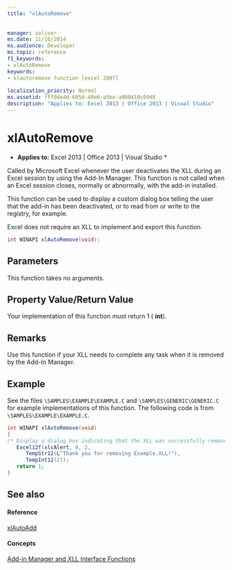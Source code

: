 ```yaml
---
title: "xlAutoRemove"
 
 
manager: soliver
ms.date: 11/16/2014
ms.audience: Developer
ms.topic: reference
f1_keywords:
- xlAutoRemove
keywords:
- xlautoremove function [excel 2007]
 
localization_priority: Normal
ms.assetid: fff0de4d-605d-49e6-a5be-a000410c09d8
description: "Applies to: Excel 2013 | Office 2013 | Visual Studio"
---
```


# xlAutoRemove

 * **Applies to:** Excel 2013 | Office 2013 | Visual Studio * 
  
Called by Microsoft Excel whenever the user deactivates the XLL during an Excel session by using the Add-In Manager. This function is not called when an Excel session closes, normally or abnormally, with the add-in installed.
  
This function can be used to display a custom dialog box telling the user that the add-in has been deactivated, or to read from or write to the registry, for example.
  
Excel does not require an XLL to implement and export this function. 
  
```cs
int WINAPI xlAutoRemove(void);
```

## Parameters

This function takes no arguments.
  
## Property Value/Return Value

Your implementation of this function must return 1 ( **int**).
  
## Remarks

Use this function if your XLL needs to complete any task when it is removed by the Add-In Manager.
  
## Example

See the files  `\SAMPLES\EXAMPLE\EXAMPLE.C` and  `\SAMPLES\GENERIC\GENERIC.C` for example implementations of this function. The following code is from  `\SAMPLES\EXAMPLE\EXAMPLE.C`.
  
```cs
int WINAPI xlAutoRemove(void)
{
/* Display a dialog box indicating that the XLL was successfully removed */
   Excel12f(xlcAlert, 0, 2,
      TempStr12(L"Thank you for removing Example.XLL!"),
      TempInt12(2));
   return 1;
}
```

## See also

#### Reference

[xlAutoAdd](xlautoadd.md)
#### Concepts

[Add-in Manager and XLL Interface Functions](add-in-manager-and-xll-interface-functions.md)

